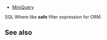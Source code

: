 - [MiniQuery](https://wener.me/notes/languages/miniquery)

SQL Where like **safe** filter expression for ORM.

## See also
